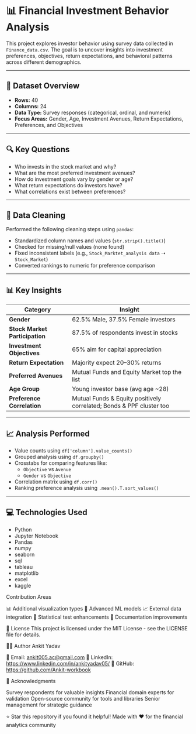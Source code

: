 

# 📊 Financial Investment Behavior Analysis

This project explores investor behavior using survey data collected in `Finance_data.csv`. The goal is to uncover insights into investment preferences, objectives, return expectations, and behavioral patterns across different demographics.

---

## 📁 Dataset Overview

- **Rows:** 40
- **Columns:** 24
- **Data Type:** Survey responses (categorical, ordinal, and numeric)
- **Focus Areas:** Gender, Age, Investment Avenues, Return Expectations, Preferences, and Objectives

---

## 🔍 Key Questions

- Who invests in the stock market and why?
- What are the most preferred investment avenues?
- How do investment goals vary by gender or age?
- What return expectations do investors have?
- What correlations exist between preferences?

---

## 🧼 Data Cleaning

Performed the following cleaning steps using `pandas`:
- Standardized column names and values (`str.strip().title()`)
- Checked for missing/null values (none found)
- Fixed inconsistent labels (e.g., `Stock_Marktet_analysis data` ➝ `Stock_Market`)
- Converted rankings to numeric for preference comparison

---

## 📊 Key Insights

| Category                       | Insight                                                                 |
|--------------------------------|-------------------------------------------------------------------------|
| **Gender**                    | 62.5% Male, 37.5% Female investors                                      |
| **Stock Market Participation** | 87.5% of respondents invest in stocks                                  |
| **Investment Objectives**      | 65% aim for capital appreciation                                       |
| **Return Expectation**         | Majority expect 20–30% returns                                         |
| **Preferred Avenues**          | Mutual Funds and Equity Market top the list                            |
| **Age Group**                  | Young investor base (avg age ~28)                                      |
| **Preference Correlation**     | Mutual Funds & Equity positively correlated; Bonds & PPF cluster too   |

---

## 📈 Analysis Performed 

- Value counts using `df['column'].value_counts()`
- Grouped analysis using `df.groupby()`
- Crosstabs for comparing features like:
  - `Objective` vs `Avenue`
  - `Gender` vs `Objective`
- Correlation matrix using `df.corr()`
- Ranking preference analysis using `.mean().T.sort_values()`

---

## 💻 Technologies Used

- Python
- Jupyter Notebook
- Pandas
- numpy
- seaborn
- sql
- tableau
- matplotlib
- excel
- kaggle



Contribution Areas

📊 Additional visualization types
🤖 Advanced ML models
📈 External data integration
🧪 Statistical test enhancements
📝 Documentation improvements


📄 License
This project is licensed under the MIT License - see the LICENSE file for details.

👨‍💻 Author
Ankit Yadav

📧 Email: ankit005.ac@gmail.com
💼 LinkedIn: https://www.linkedin.com/in/ankityadav05/
🐙 GitHub: https://github.com/Ankit-workbook





🙏 Acknowledgments

Survey respondents for valuable insights
Financial domain experts for validation
Open-source community for tools and libraries
Senior management for strategic guidance



⭐ Star this repository if you found it helpful!
Made with ❤️ for the financial analytics community
